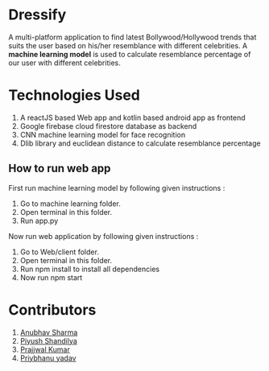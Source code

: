 # Dressify
A multi-platform application to find latest Bollywood/Hollywood trends that suits the user based on his/her resemblance with different celebrities. A **machine learning model** is used to calculate resemblance percentage of our user with different celebrities.


# Technologies Used

1.  A reactJS based Web app and kotlin based android app as frontend
2.  Google firebase cloud firestore database as backend
3.  CNN machine learning model for face recognition
4.  Dlib library and euclidean distance to calculate resemblance percentage

##  How to run web app
First run machine learning model by following given instructions :
1. Go to machine learning folder.
2. Open terminal in this folder.
3. Run app.py 

Now  run web application by following given instructions : 
1. Go to Web/client folder.
2. Open terminal in this folder.
3. Run npm install to install all dependencies
4. Now run npm start 

# Contributors 
1. [Anubhav Sharma](https://github.com/anubhav360)
2. [Piyush Shandilya](https://github.com/bluespex)
3. [Prajjwal Kumar](https://github.com/Prajjwalkr1999)
4. [Priybhanu yadav](https://github.com/Priybhanu99) 
